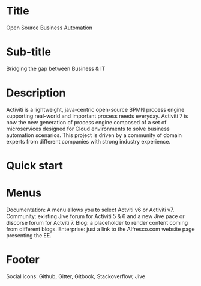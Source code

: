 # Title
Open Source Business Automation
# Sub-title
Bridging the gap between Business & IT
# Description
Activiti is a lightweight, java-centric open-source BPMN process engine supporting real-world and important process needs everyday. Activiti 7 is now the new generation of process engine composed of a set of microservices designed for Cloud environments to solve business automation scenarios. This project is driven by a community of domain experts  from different companies with strong industry experience.
# Quick start
# Menus
Documentation: A menu allows you to select Actviti v6 or Activiti v7.
Community: existing Jive forum for Activiti 5 & 6 and a new Jive pace or discorse forum for Actviti 7.
Blog: a placeholder to render content coming from different blogs.
Enterprise: just a link to the Alfresco.com website page presenting the EE.
# Footer
Social icons: Github, Gitter, Gitbook, Stackoverflow, Jive
